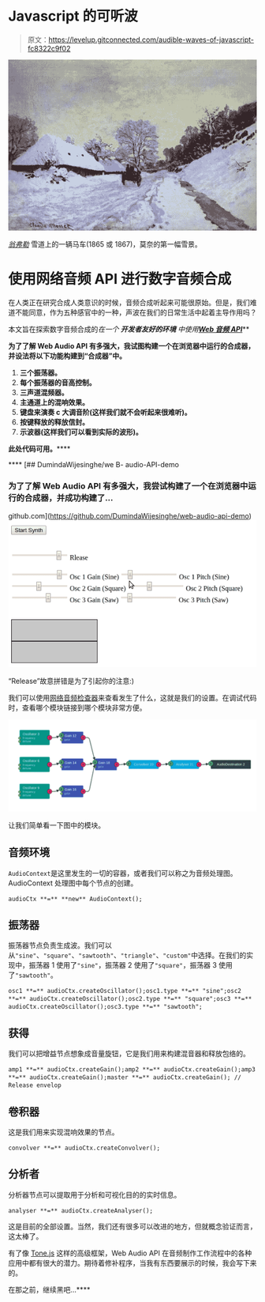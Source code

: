 # Javascript 的可听波

> 原文：<https://levelup.gitconnected.com/audible-waves-of-javascript-fc8322c9f02>

![](img/52e0864b10a1ffdc66597074655b6d31.png)

[*翁弗勒*](https://en.wikipedia.org/wiki/A_Cart_on_the_Snowy_Road_at_Honfleur) 雪道上的一辆马车(1865 或 1867)，莫奈的第一幅雪景。

# 使用网络音频 API 进行数字音频合成

在人类正在研究合成人类意识的时候，音频合成听起来可能很原始。但是，我们难道不能同意，作为五种感官中的一种，声波在我们的日常生活中起着主导作用吗？

本文旨在探索数字音频合成的*在一个 ***开发者友好的环境*** 中使用*[***Web 音频 API***](https://developer.mozilla.org/en-US/docs/Web/API/Web_Audio_API)**

**为了了解 Web Audio API 有多强大，我试图构建一个在浏览器中运行的合成器，并设法将以下功能构建到“合成器”中。**

1.  **三个振荡器。**
2.  **每个振荡器的音高控制。**
3.  **三声道混频器。**
4.  **主通道上的混响效果。**
5.  **键盘来演奏 c 大调音阶(这样我们就不会听起来很难听)。**
6.  **按键释放的释放信封。**
7.  **示波器(这样我们可以看到实际的波形)。**

****此处代码可用**[](https://github.com/DumindaWijesinghe/web-audio-api-demo)****。******

****[](https://github.com/DumindaWijesinghe/web-audio-api-demo) [## DumindaWijesinghe/we B- audio-API-demo

### 为了了解 Web Audio API 有多强大，我尝试构建了一个在浏览器中运行的合成器，并成功构建了…

github.com](https://github.com/DumindaWijesinghe/web-audio-api-demo) ![](img/a6c294c28266f40eba47908233269e8a.png)

“Release”故意拼错是为了引起你的注意:)

我们可以使用[网络音频检查器](https://github.com/google/audion/wiki/How-to-Use)来查看发生了什么，这就是我们的设置。在调试代码时，查看哪个模块链接到哪个模块非常方便。

![](img/ab05e4bb2e2cdb0b0e5fc98bb39c9ef3.png)

让我们简单看一下图中的模块。

## 音频环境

`AudioContext`是这里发生的一切的容器，或者我们可以称之为音频处理图。AudioContext 处理图中每个节点的创建。

```
audioCtx **=** **new** AudioContext();
```

## 振荡器

振荡器节点负责生成波。我们可以从`"sine"`、`"square"`、`"sawtooth"`、`"triangle"`、`"custom"`中选择。在我们的实现中，振荡器 1 使用了`"sine"`，振荡器 2 使用了`"square"`，振荡器 3 使用了`"sawtooth"`。

```
osc1 **=** audioCtx.createOscillator();osc1.type **=** "sine";osc2 **=** audioCtx.createOscillator();osc2.type **=** "square";osc3 **=** audioCtx.createOscillator();osc3.type **=** "sawtooth";
```

## 获得

我们可以把增益节点想象成音量旋钮，它是我们用来构建混音器和释放包络的。

```
amp1 **=** audioCtx.createGain();amp2 **=** audioCtx.createGain();amp3 **=** audioCtx.createGain();master **=** audioCtx.createGain(); // Release envelop
```

## 卷积器

这是我们用来实现混响效果的节点。

```
convolver **=** audioCtx.createConvolver();
```

## 分析者

分析器节点可以提取用于分析和可视化目的的实时信息。

```
analyser **=** audioCtx.createAnalyser();
```

这是目前的全部设置。当然，我们还有很多可以改进的地方，但就概念验证而言，这太棒了。

有了像 [Tone.js](https://tonejs.github.io/) 这样的高级框架，Web Audio API 在音频制作工作流程中的各种应用中都有很大的潜力。期待着修补程序，当我有东西要展示的时候，我会写下来的。

在那之前，继续黑吧…****